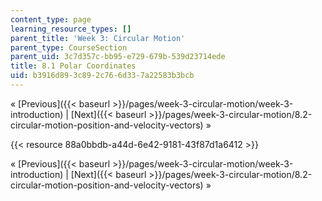 ```yaml
---
content_type: page
learning_resource_types: []
parent_title: 'Week 3: Circular Motion'
parent_type: CourseSection
parent_uid: 3c7d357c-bb95-e729-679b-539d23714ede
title: 8.1 Polar Coordinates
uid: b3916d89-3c89-2c76-6d33-7a22583b3bcb
---
```


« [Previous]({{< baseurl >}}/pages/week-3-circular-motion/week-3-introduction) | [Next]({{< baseurl >}}/pages/week-3-circular-motion/8.2-circular-motion-position-and-velocity-vectors) »

{{< resource 88a0bbdb-a44d-6e42-9181-43f87d1a6412 >}}

« [Previous]({{< baseurl >}}/pages/week-3-circular-motion/week-3-introduction) | [Next]({{< baseurl >}}/pages/week-3-circular-motion/8.2-circular-motion-position-and-velocity-vectors) »